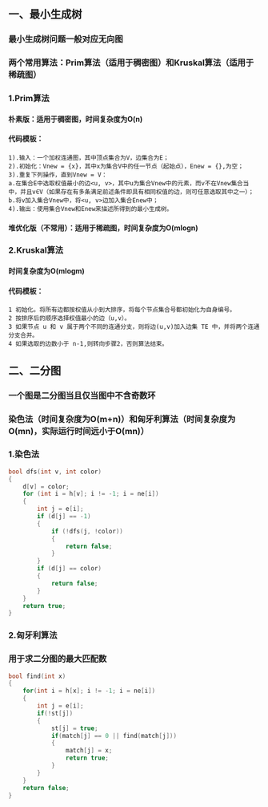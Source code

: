 ## 一、最小生成树
### 最小生成树问题一般对应无向图
### 两个常用算法：Prim算法（适用于稠密图）和Kruskal算法（适用于稀疏图）
### 1.Prim算法
#### 朴素版：适用于稠密图，时间复杂度为O(n)
#### 代码模板：
```
1).输入：一个加权连通图，其中顶点集合为V，边集合为E；
2).初始化：Vnew = {x}，其中x为集合V中的任一节点（起始点），Enew = {},为空；
3).重复下列操作，直到Vnew = V：
a.在集合E中选取权值最小的边<u, v>，其中u为集合Vnew中的元素，而v不在Vnew集合当中，并且v∈V（如果存在有多条满足前述条件即具有相同权值的边，则可任意选取其中之一）；
b.将v加入集合Vnew中，将<u, v>边加入集合Enew中；
4).输出：使用集合Vnew和Enew来描述所得到的最小生成树。
```
#### 堆优化版（不常用）：适用于稀疏图，时间复杂度为O(mlogn)
### 2.Kruskal算法
#### 时间复杂度为O(mlogm)
#### 代码模板：
```
1 初始化。将所有边都按权值从小到大排序，将每个节点集合号都初始化为自身编号。
2 按排序后的顺序选择权值最小的边（u,v）。
3 如果节点 u 和 v 属于两个不同的连通分支，则将边(u,v)加入边集 TE 中，并将两个连通分支合并。
4 如果选取的边数小于 n-1,则转向步骤2，否则算法结束。
```
## 二、二分图
### 一个图是二分图当且仅当图中不含奇数环
### 染色法（时间复杂度为O(m+n)）和匈牙利算法（时间复杂度为O(mn)，实际运行时间远小于O(mn)）
### 1.染色法
```cpp
bool dfs(int v, int color)
{
    d[v] = color;
    for (int i = h[v]; i != -1; i = ne[i])
    {
        int j = e[i];
        if (d[j] == -1)
        {
            if (!dfs(j, !color))
            {
                return false;
            }
        }
        if (d[j] == color)
        {
            return false;
        }
    }
    return true;
}
```
### 2.匈牙利算法
### 用于求二分图的最大匹配数
```cpp
bool find(int x)
{
    for(int i = h[x]; i != -1; i = ne[i])
    {
        int j = e[i];
        if(!st[j])
        {
            st[j] = true;
            if(match[j] == 0 || find(match[j]))
            {
                match[j] = x;
                return true;
            }
        }
    }
    return false;
}
```